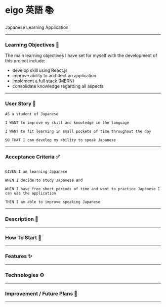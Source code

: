# eigo 英語 📚

Japanese Learning Application

---

### Learning Objectives 🚀

The main learning objectives I have set for myself with the development of this project include:

* develop skill using React.js
* improve ability to architect an application
* implement a full stack (MERN)
* consolidate knowledge regarding all aspects

---

### User Story 👤

```
AS a student of Japanese

I WANT to improve my skill and knowledge in the language

I WANT to fit learning in small pockets of time throughout the day

SO THAT I can develop my ability to speak Japanese
```

---

### Acceptance Criteria ✅

```

GIVEN I am learning Japanese

WHEN I decide to study Japanese and

WHEN I have free short periods of time and want to practice Japanese I can use the application

THEN I am able to improve speaking Japanese
```

---

### Description 🧾

---

### How To Start 🔰

---

### Features ✨

---

### Technologies ⚙

---

### Improvement / Future Plans 🔭

---